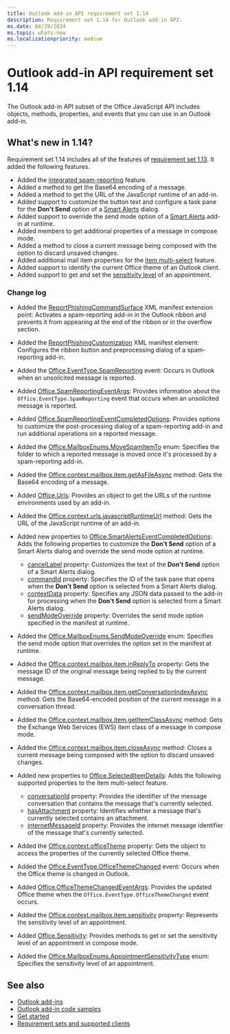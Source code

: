 ```yaml
---
title: Outlook add-in API requirement set 1.14
description: Requirement set 1.14 for Outlook add-in API.
ms.date: 04/29/2024
ms.topic: whats-new
ms.localizationpriority: medium
---
```


# Outlook add-in API requirement set 1.14

The Outlook add-in API subset of the Office JavaScript API includes objects, methods, properties, and events that you can use in an Outlook add-in.

## What's new in 1.14?

Requirement set 1.14 includes all of the features of [requirement set 1.13](../requirement-set-1.13/outlook-requirement-set-1.13.md). It added the following features.

- Added the [integrated spam-reporting](/office/dev/add-ins/outlook/spam-reporting) feature.
- Added a method to get the Base64 encoding of a message.
- Added a method to get the URL of the JavaScript runtime of an add-in.
- Added support to customize the button text and configure a task pane for the **Don't Send** option of a [Smart Alerts](/office/dev/add-ins/outlook/onmessagesend-onappointmentsend-events) dialog.
- Added support to override the send mode option of a [Smart Alerts](/office/dev/add-ins/outlook/onmessagesend-onappointmentsend-events) add-in at runtime.
- Added members to get additional properties of a message in compose mode.
- Added a method to close a current message being composed with the option to discard unsaved changes.
- Added additional mail item properties for the [item multi-select](/office/dev/add-ins/outlook/item-multi-select) feature.
- Added support to identify the current Office theme of an Outlook client.
- Added support to get and set the [sensitivity level](https://support.microsoft.com/office/4a76d05b-6c29-4a0d-9096-71784a6b12c1) of an appointment.

### Change log

- Added the [ReportPhishingCommandSurface](/javascript/api/manifest/extensionpoint?view=outlook-js-1.14&preserve-view=true#reportphishingcommandsurface) XML manifest extension point: Activates a spam-reporting add-in in the Outlook ribbon and prevents it from appearing at the end of the ribbon or in the overflow section.
- Added the [ReportPhishingCustomization](/javascript/api/manifest/reportphishingcustomization?view=outlook-js-1.14&preserve-view=true) XML manifest element: Configures the ribbon button and preprocessing dialog of a spam-reporting add-in.
- Added the [Office.EventType.SpamReporting](/javascript/api/office/office.eventtype?view=outlook-js-1.14&preserve-view=true#fields) event: Occurs in Outlook when an unsolicited message is reported.
- Added [Office.SpamReportingEventArgs](/javascript/api/outlook/office.spamreportingeventargs?view=outlook-js-1.14&preserve-view=true): Provides information about the `Office.EventType.SpamReporting` event that occurs when an unsolicited message is reported.
- Added [Office.SpamReportingEventCompletedOptions](/javascript/api/outlook/office.spamreportingeventcompletedoptions?view=outlook-js-1.14&preserve-view=true): Provides options to customize the post-processing dialog of a spam-reporting add-in and run additional operations on a reported message.
- Added the [Office.MailboxEnums.MoveSpamItemTo](/javascript/api/outlook/office.mailboxenums.movespamitemto?view=outlook-js-1.14&preserve-view=true) enum: Specifies the folder to which a reported message is moved once it's processed by a spam-reporting add-in.
- Added the [Office.context.mailbox.item.getAsFileAsync](/javascript/api/outlook/office.messageread?view=outlook-js-1.14&preserve-view=true#outlook-office-messageread-getasfileasync-member(1)) method: Gets the Base64 encoding of a message.
- Added [Office.Urls](/javascript/api/office/office.urls): Provides an object to get the URLs of the runtime environments used by an add-in.
- Added the [Office.context.urls.javascriptRuntimeUrl](/javascript/api/office/office.urls?view=outlook-js-1.14&preserve-view=true#office-office-urls-javascriptruntimeurl-member) method: Gets the URL of the JavaScript runtime of an add-in.
- Added new properties to [Office.SmartAlertsEventCompletedOptions](/javascript/api/outlook/office.smartalertseventcompletedoptions?view=outlook-js-1.14&preserve-view=true): Adds the following properties to customize the **Don't Send** option of a Smart Alerts dialog and override the send mode option at runtime.

  - [cancelLabel](/javascript/api/outlook/office.smartalertseventcompletedoptions?view=outlook-js-1.14&preserve-view=true#outlook-office-smartalertseventcompletedoptions-cancellabel-member) property: Customizes the text of the **Don't Send** option of a Smart Alerts dialog.
  - [commandId](/javascript/api/outlook/office.smartalertseventcompletedoptions?view=outlook-js-1.14&preserve-view=true#outlook-office-smartalertseventcompletedoptions-commandid-member) property: Specifies the ID of the task pane that opens when the **Don't Send** option is selected from a Smart Alerts dialog.
  - [contextData](/javascript/api/outlook/office.smartalertseventcompletedoptions?view=outlook-js-1.14&preserve-view=true#outlook-office-smartalertseventcompletedoptions-contextdata-member) property: Specifies any JSON data passed to the add-in for processing when the **Don't Send** option is selected from a Smart Alerts dialog.
  - [sendModeOverride](/javascript/api/outlook/office.smartalertseventcompletedoptions?view=outlook-js-1.14&preserve-view=true#outlook-office-smartalertseventcompletedoptions-sendmodeoverride-member) property: Overrides the send mode option specified in the manifest at runtime.

- Added the [Office.MailboxEnums.SendModeOverride](/javascript/api/outlook/office.mailboxenums.sendmodeoverride?view=outlook-js-1.14&preserve-view=true) enum: Specifies the send mode option that overrides the option set in the manifest at runtime.
- Added the [Office.context.mailbox.item.inReplyTo](/javascript/api/outlook/office.messagecompose?view=outlook-js-1.14&preserve-view=true#outlook-office-messagecompose-inreplyto-member) property:
Gets the message ID of the original message being replied to by the current message.
- Added the [Office.context.mailbox.item.getConversationIndexAsync](/javascript/api/outlook/office.messagecompose?view=outlook-js-1.14&preserve-view=true#outlook-office-messagecompose-getconversationindexasync-member(1)) method: Gets the Base64-encoded position of the current message in a conversation thread.
- Added the [Office.context.mailbox.item.getItemClassAsync](/javascript/api/outlook/office.messagecompose?view=outlook-js-1.14&preserve-view=true#outlook-office-messagecompose-getitemclassasync-member(1)) method: Gets the Exchange Web Services (EWS) item class of a message in compose mode.
- Added the [Office.context.mailbox.item.closeAsync](/javascript/api/outlook/office.messagecompose?view=outlook-js-1.14&preserve-view=true#outlook-office-messagecompose-closeasync-member(1)) method: Closes a current message being composed with the option to discard unsaved changes.
- Added new properties to [Office.SelectedItemDetails](/javascript/api/outlook/office.selecteditemdetails?view=outlook-js-1.14&preserve-view=true): Adds the following supported properties to the item multi-select feature.

  - [conversationId](/javascript/api/outlook/office.selecteditemdetails?view=outlook-js-1.14&preserve-view=true#outlook-office-selecteditemdetails-conversationid-member) property: Provides the  identifier of the message conversation that contains the message that's currently selected.
  - [hasAttachment](/javascript/api/outlook/office.selecteditemdetails?view=outlook-js-1.14&preserve-view=true#outlook-office-selecteditemdetails-hasattachment-member) property: Identifies whether a message that's currently selected contains an attachment.
  - [internetMessageId](/javascript/api/outlook/office.selecteditemdetails?view=outlook-js-1.14&preserve-view=true#outlook-office-selecteditemdetails-internetmessageid-member) property: Provides the internet message identifier of the message that's currently selected.

- Added the [Office.context.officeTheme](/javascript/api/office/office.context?view=outlook-js-1.14&preserve-view=true#office-office-context-officetheme-member) property: Gets the object to access the properties of the currently selected Office theme.
- Added the [Office.EventType.OfficeThemeChanged](/javascript/api/office/office.eventtype?view=outlook-js-1.14&preserve-view=true) event: Occurs when the Office theme is changed in Outlook.
- Added [Office.OfficeThemeChangedEventArgs](/javascript/api/outlook/office.officethemechangedeventargs?view=outlook-js-1.14&preserve-view=true): Provides the updated Office theme when the `Office.EventType.OfficeThemeChanged` event occurs.
- Added the [Office.context.mailbox.item.sensitivity](office.context.mailbox.item.md#properties) property: Represents the sensitivity level of an appointment.
- Added [Office.Sensitivity](/javascript/api/outlook/office.sensitivity?view=outlook-js-1.14&preserve-view=true): Provides methods to get or set the sensitivity level of an appointment in compose mode.
- Added the [Office.MailboxEnums.AppointmentSensitivityType](/javascript/api/outlook/office.mailboxenums.appointmentsensitivitytype?view=outlook-js-1.14&preserve-view=true) enum: Specifies the sensitivity level of an appointment.

## See also

- [Outlook add-ins](/office/dev/add-ins/outlook/outlook-add-ins-overview)
- [Outlook add-in code samples](https://developer.microsoft.com/outlook/gallery/?filterBy=Outlook,Samples,Add-ins)
- [Get started](/office/dev/add-ins/quickstarts/outlook-quickstart)
- [Requirement sets and supported clients](../outlook-api-requirement-sets.md)
